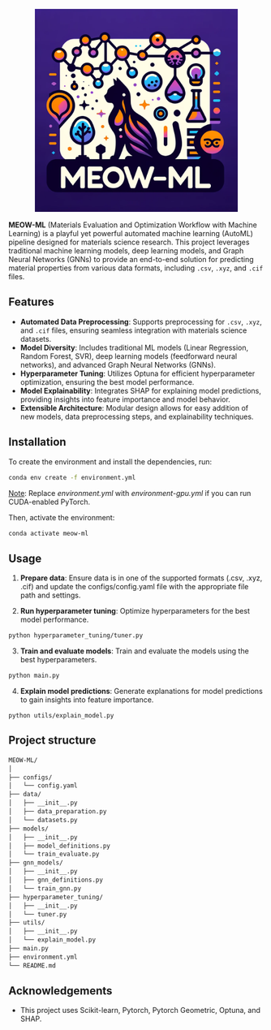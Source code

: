 <!-- Include logo -->
<p align="center">
<img src="https://github.com/hieuadoan/MEOW-ML/blob/main/MEOW-ML.png" alt="Project Logo" width="400"/>
</p>

**MEOW-ML** (Materials Evaluation and Optimization Workflow with Machine Learning) is a playful yet powerful automated machine learning (AutoML) pipeline designed for materials science research. This project leverages traditional machine learning models, deep learning models, and Graph Neural Networks (GNNs) to provide an end-to-end solution for predicting material properties from various data formats, including `.csv`, `.xyz`, and `.cif` files.

## Features

- **Automated Data Preprocessing**: Supports preprocessing for `.csv`, `.xyz`, and `.cif` files, ensuring seamless integration with materials science datasets.
- **Model Diversity**: Includes traditional ML models (Linear Regression, Random Forest, SVR), deep learning models (feedforward neural networks), and advanced Graph Neural Networks (GNNs).
- **Hyperparameter Tuning**: Utilizes Optuna for efficient hyperparameter optimization, ensuring the best model performance.
- **Model Explainability**: Integrates SHAP for explaining model predictions, providing insights into feature importance and model behavior.
- **Extensible Architecture**: Modular design allows for easy addition of new models, data preprocessing steps, and explainability techniques.

## Installation

To create the environment and install the dependencies, run:

```sh
conda env create -f environment.yml
```
<u>Note</u>: Replace *environment.yml* with *environment-gpu.yml* if you can run CUDA-enabled PyTorch.

Then, activate the environment:

```sh
conda activate meow-ml
```

## Usage
1. **Prepare data**: Ensure data is in one of the supported formats (.csv, .xyz, .cif) and update the configs/config.yaml file with the appropriate file path and settings.

2. **Run hyperparameter tuning**: Optimize hyperparameters for the best model performance.

```sh
python hyperparameter_tuning/tuner.py
```

3. **Train and evaluate models**: Train and evaluate the models using the best hyperparameters.

```sh
python main.py
```

4. **Explain model predictions**: Generate explanations for model predictions to gain insights into feature importance.

```
python utils/explain_model.py
```

## Project structure
```sh
MEOW-ML/
│
├── configs/
│   └── config.yaml
├── data/
│   ├── __init__.py
│   ├── data_preparation.py
│   └── datasets.py
├── models/
│   ├── __init__.py
│   ├── model_definitions.py
│   └── train_evaluate.py
├── gnn_models/
│   ├── __init__.py
│   ├── gnn_definitions.py
│   └── train_gnn.py
├── hyperparameter_tuning/
│   ├── __init__.py
│   └── tuner.py
├── utils/
│   ├── __init__.py
│   └── explain_model.py
├── main.py
├── environment.yml
└── README.md
```

## Acknowledgements
- This project uses Scikit-learn, Pytorch, Pytorch Geometric, Optuna, and SHAP.
